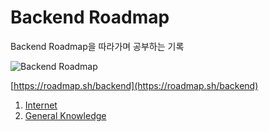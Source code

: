 # Backend Roadmap

Backend Roadmap을 따라가며 공부하는 기록

![Backend Roadmap](https://roadmap.sh/roadmaps/backend.png)

[https://roadmap.sh/backend](https://roadmap.sh/backend)

1. [Internet](01%20Internet/01%20Internet.md)
2. [General Knowledge](02%20General%20Knowledge/README.md)
